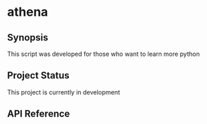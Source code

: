 # athena

## Synopsis

This script was developed for those who want to learn more python

## Project Status
This project is currently in development

## API Reference

